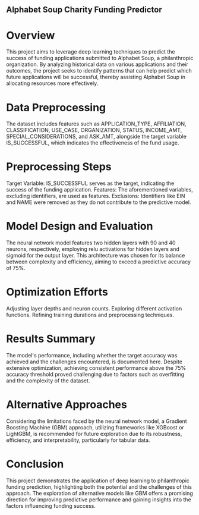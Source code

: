 ## Alphabet Soup Charity Funding Predictor ##
# Overview #

This project aims to leverage deep learning techniques to predict the success of funding applications submitted to Alphabet Soup, a philanthropic organization. By analyzing historical data on various applications and their outcomes, the project seeks to identify patterns that can help predict which future applications will be successful, thereby assisting Alphabet Soup in allocating resources more effectively.

# Data Preprocessing #
The dataset includes features such as APPLICATION_TYPE, AFFILIATION, CLASSIFICATION, USE_CASE, ORGANIZATION, STATUS, INCOME_AMT, SPECIAL_CONSIDERATIONS, and ASK_AMT, alongside the target variable IS_SUCCESSFUL, which indicates the effectiveness of the fund usage.

# Preprocessing Steps #
Target Variable: IS_SUCCESSFUL serves as the target, indicating the success of the funding application.
Features: The aforementioned variables, excluding identifiers, are used as features.
Exclusions: Identifiers like EIN and NAME were removed as they do not contribute to the predictive model.

# Model Design and Evaluation #
The neural network model features two hidden layers with 90 and 40 neurons, respectively, employing relu activations for hidden layers and sigmoid for the output layer. This architecture was chosen for its balance between complexity and efficiency, aiming to exceed a predictive accuracy of 75%.

# Optimization Efforts #
Adjusting layer depths and neuron counts.
Exploring different activation functions.
Refining training durations and preprocessing techniques.
# Results Summary #

The model's performance, including whether the target accuracy was achieved and the challenges encountered, is documented here. Despite extensive optimization, achieving consistent performance above the 75% accuracy threshold proved challenging due to factors such as overfitting and the complexity of the dataset.

# Alternative Approaches #
Considering the limitations faced by the neural network model, a Gradient Boosting Machine (GBM) approach, utilizing frameworks like XGBoost or LightGBM, is recommended for future exploration due to its robustness, efficiency, and interpretability, particularly for tabular data.

# Conclusion #
This project demonstrates the application of deep learning to philanthropic funding prediction, highlighting both the potential and the challenges of this approach. The exploration of alternative models like GBM offers a promising direction for improving predictive performance and gaining insights into the factors influencing funding success.


